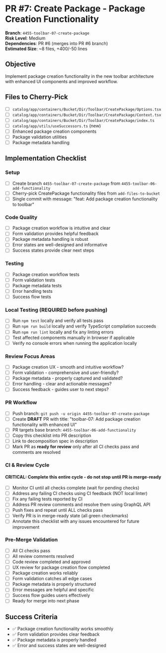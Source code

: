 <!-- markdownlint-disable line-length -->
# PR #7: Create Package - Package Creation Functionality

**Branch**: `4455-toolbar-07-create-package`  
**Risk Level**: Medium  
**Dependencies**: PR #6 (merges into PR #6 branch)  
**Estimated Size**: ~8 files, +400/-50 lines

## Objective

Implement package creation functionality in the new toolbar architecture with enhanced UI components and improved workflow.

## Files to Cherry-Pick

- [ ] `catalog/app/containers/Bucket/Dir/Toolbar/CreatePackage/Options.tsx`
- [ ] `catalog/app/containers/Bucket/Dir/Toolbar/CreatePackage/Context.tsx`
- [ ] `catalog/app/containers/Bucket/Dir/Toolbar/CreatePackage/index.ts`
- [ ] `catalog/app/utils/useSuccessors.ts` (new)
- [ ] Enhanced package creation components
- [ ] Package validation utilities
- [ ] Package metadata handling

## Implementation Checklist

### Setup

- [ ] Create branch `4455-toolbar-07-create-package` from `4455-toolbar-06-add-functionality`
- [ ] Cherry-pick CreatePackage functionality files from `add-files-to-bucket`
- [ ] Single commit with message: "feat: Add package creation functionality to toolbar"

### Code Quality

- [ ] Package creation workflow is intuitive and clear
- [ ] Form validation provides helpful feedback
- [ ] Package metadata handling is robust
- [ ] Error states are well-designed and informative
- [ ] Success states provide clear next steps

### Testing

- [ ] Package creation workflow tests
- [ ] Form validation tests
- [ ] Package metadata tests
- [ ] Error handling tests
- [ ] Success flow tests

### Local Testing (REQUIRED before pushing)

- [ ] Run `npm test` locally and verify all tests pass
- [ ] Run `npm run build` locally and verify TypeScript compilation succeeds
- [ ] Run `npm run lint` locally and fix any linting errors
- [ ] Test affected components manually in browser if applicable
- [ ] Verify no console errors when running the application locally

### Review Focus Areas

- [ ] Package creation UX - smooth and intuitive workflow?
- [ ] Form validation - comprehensive and user-friendly?
- [ ] Package metadata - properly captured and validated?
- [ ] Error handling - clear and actionable messages?
- [ ] Success feedback - guides user to next steps?

### PR Workflow

- [ ] Push branch: `git push -u origin 4455-toolbar-07-create-package`
- [ ] Create **DRAFT** PR with title: "toolbar-07: Add package creation functionality with enhanced UI"
- [ ] PR targets base branch: `4455-toolbar-06-add-functionality`
- [ ] Copy this checklist into PR description
- [ ] Link to decomposition spec in description
- [ ] Mark PR as **ready for review** only after all CI checks pass and comments are resolved

### CI & Review Cycle

#### CRITICAL: Complete this entire cycle - do not stop until PR is merge-ready

- [ ] Monitor CI until all checks complete (wait for pending checks)
- [ ] Address any failing CI checks using CI feedback (NOT local linter)  
- [ ] Fix any failing tests reported by CI
- [ ] Address PR review comments and resolve them using GraphQL API
- [ ] Push fixes and repeat until ALL checks pass
- [ ] Verify PR is in merge-ready state (all green checkmarks)
- [ ] Annotate this checklist with any issues encountered for future improvement

### Pre-Merge Validation

- [ ] All CI checks pass
- [ ] All review comments resolved
- [ ] Code review completed and approved
- [ ] UX review for package creation flow completed
- [ ] Package creation works reliably
- [ ] Form validation catches all edge cases
- [ ] Package metadata is properly structured
- [ ] Error messages are helpful and specific
- [ ] Success flow guides users effectively
- [ ] Ready for merge into next phase

## Success Criteria

- ✅ Package creation functionality works smoothly
- ✅ Form validation provides clear feedback
- ✅ Package metadata is properly handled
- ✅ Error and success states are well-designed

